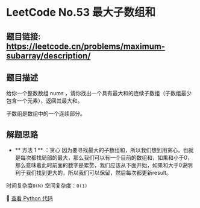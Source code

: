 # LeetCode No.53 最大子数组和

## 题目链接: https://leetcode.cn/problems/maximum-subarray/description/

## 题目描述
给你一个整数数组 nums ，请你找出一个具有最大和的连续子数组（子数组最少包含一个元素），返回其最大和。

子数组是数组中的一个连续部分。

## 解题思路
- ** 方法 1 ** ：贪心
因为要寻找最大的子数组和，所以我们想到用贪心。也就是每次都找局部的最大，那么我们可以有一个目前的数组和，如果和小于0，那么意味着此时前面的数字是累赘，我们应该从下面开始，如果和大于0说明利于我们找到更大的，所以我们可以保留，然后每次都更新result。

时间复杂度`O(N)` 
空间复杂度：`O(1)`



📌 [查看 Python 代码](../solutions/python/No_053_最大子数组和.py)
